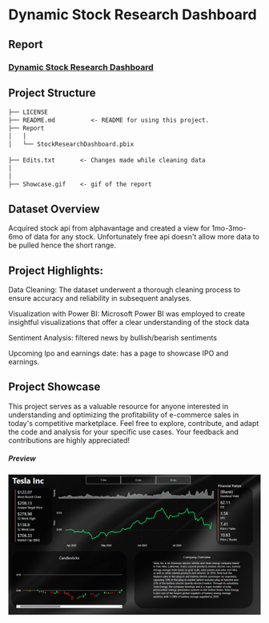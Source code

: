 # Dynamic Stock Research Dashboard
## Report
### [Dynamic Stock Research Dashboard](https://github.com/ttu700/Stock-Research-Dashboard/blob/main/Stock%20Research%20Dashboard/StockResearchDashboard.pbix)

## Project Structure
    ├── LICENSE
    ├── README.md          <- README for using this project.
    ├── Report           
    │   │
    │   └── StockResearchDashboard.pbix     

    ├── Edits.txt       <- Changes made while cleaning data
    │   
    │   
    ├── Showcase.gif    <- gif of the report
        
## Dataset Overview

Acquired stock api from alphavantage and created a view for 1mo-3mo-6mo of data for any stock. Unfortunately free api doesn't allow more data to be pulled hence the short range. 

## Project Highlights:

Data Cleaning: The dataset underwent a thorough cleaning process to ensure accuracy and reliability in subsequent analyses.

Visualization with Power BI: Microsoft Power BI was employed to create insightful visualizations that offer a clear understanding of the stock data

Sentiment Analysis: filtered news by bullish/bearish sentiments

Upcoming Ipo and earnings date: has a page to showcase IPO and earnings.

## Project Showcase

This project serves as a valuable resource for anyone interested in understanding and optimizing the profitability of e-commerce sales in today's competitive marketplace. Feel free to explore, contribute, and adapt the code and analysis for your specific use cases. Your feedback and contributions are highly appreciated!

##### Preview
![image](https://github.com/ttu700/Stock-Research-Dashboard/blob/main/Stock%20Research%20Dashboard/stockshowcase.gif)
